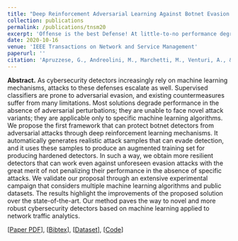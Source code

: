 ```yaml
---
title: "Deep Reinforcement Adversarial Learning Against Botnet Evasion Attacks"
collection: publications
permalink: /publications/tnsm20
excerpt: 'Offense is the best Defense! At little-to-no performance degradation.'
date: 2020-10-16
venue: 'IEEE Transactions on Network and Service Management'
paperurl: ''
citation: 'Apruzzese, G., Andreolini, M., Marchetti, M., Venturi, A., & Colajanni, M. (2020). Deep reinforcement adversarial learning against botnet evasion attacks. IEEE Transactions on Network and Service Management, 17(4), 1975-1987.'
---
```

<b>Abstract.</b> As cybersecurity detectors increasingly rely on machine learning mechanisms, attacks to these defenses escalate as well. Supervised classifiers are prone to adversarial evasion, and existing countermeasures suffer from many limitations. Most solutions degrade performance in the absence of adversarial perturbations; they are unable to face novel attack variants; they are applicable only to specific machine learning algorithms. 
We propose the first framework that can protect botnet detectors from adversarial attacks through deep reinforcement learning mechanisms. It automatically generates realistic attack samples that can evade detection, and it uses these samples to produce an augmented training set for producing hardened detectors. In such a way, we obtain more resilient detectors that can work even against unforeseen evasion attacks with the great merit of not penalizing their performance in the absence of specific attacks. We validate our proposal through an extensive experimental campaign that considers multiple machine learning algorithms and public datasets. The results highlight the improvements of the proposed solution over the state-of-the-art. Our method paves the way to novel and more robust cybersecurity detectors based on machine learning applied to network traffic analytics.

[[Paper PDF](https://gioapru.github.io/files/papers/tnsm20/tnsm20.pdf)], [[Bibtex](https://gioapru.github.io/files/papers/tnsm20/tnsm20.bib)], [[Dataset](https://data.mendeley.com/datasets/nf22d786tj/1)], [[Code](https://github.com/andreaventuri01/DReLAB_tutorial)]